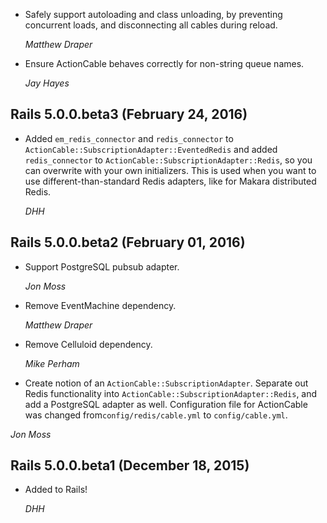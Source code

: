 *   Safely support autoloading and class unloading, by preventing concurrent
    loads, and disconnecting all cables during reload.

    *Matthew Draper*

* Ensure ActionCable behaves correctly for non-string queue names.

  *Jay Hayes*

## Rails 5.0.0.beta3 (February 24, 2016) ##

*  Added `em_redis_connector` and `redis_connector` to
  `ActionCable::SubscriptionAdapter::EventedRedis` and added `redis_connector`
   to `ActionCable::SubscriptionAdapter::Redis`, so you can overwrite with your
   own initializers. This is used when you want to use different-than-standard
   Redis adapters, like for Makara distributed Redis.

   *DHH*

## Rails 5.0.0.beta2 (February 01, 2016) ##

*   Support PostgreSQL pubsub adapter.

    *Jon Moss*

*   Remove EventMachine dependency.

    *Matthew Draper*

*   Remove Celluloid dependency.

    *Mike Perham*

*   Create notion of an `ActionCable::SubscriptionAdapter`.
    Separate out Redis functionality into
    `ActionCable::SubscriptionAdapter::Redis`, and add a
    PostgreSQL adapter as well. Configuration file for
    ActionCable was changed from`config/redis/cable.yml` to
    `config/cable.yml`.

   *Jon Moss*

## Rails 5.0.0.beta1 (December 18, 2015) ##

*   Added to Rails!

    *DHH*
